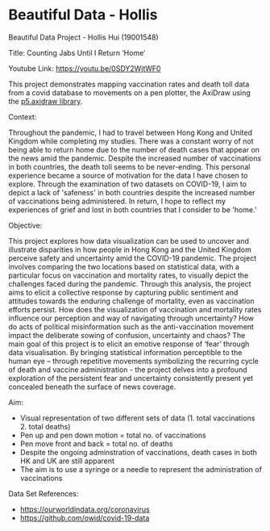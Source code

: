 # Beautiful Data - Hollis

Beautiful Data Project - Hollis Hui (19001548)

Title: Counting Jabs Until I Return ‘Home’

Youtube Link: https://youtu.be/0SDY2WjtWF0

This project demonstrates mapping vaccination rates and death toll data from a covid database to movements on a pen plotter, the AxiDraw using the [p5.axidraw library](https://github.com/jmpinit/p5.axidraw).

Context:

Throughout the pandemic, I had to travel between Hong Kong and United Kingdom while completing my studies. There was a constant worry of not being able to return home due to the number of death cases that appear on the news amid the pandemic. Despite the increased number of vaccinations in both countries, the death toll seems to be never-ending. This personal experience became a source of motivation for the data I have chosen to explore. Through the examination of two datasets on COVID-19, I aim to depict a lack of 'safeness' in both countries despite the increased number of vaccinations being administered. In return, I hope to reflect my experiences of grief and lost in both countries that I consider to be 'home.'


Objective: 

This project explores how data visualization can be used to uncover and illustrate disparities in how people in Hong Kong and the United Kingdom perceive safety and uncertainty amid the COVID-19 pandemic. The project involves comparing the two locations based on statistical data, with a particular focus on vaccination and mortality rates, to visually depict the challenges faced during the pandemic. Through this analysis, the project aims to elicit a collective response by capturing public sentiment and attitudes towards the enduring challenge of mortality, even as vaccination efforts persist. How does the visualization of vaccination and mortality rates influence our perception and way of navigating through uncertainty? How do acts of political misinformation such as the anti-vaccination movement impact the deliberate sowing of confusion, uncertainty and chaos? The main goal of this project is to elicit an emotive response of ‘fear’ through data visualisation. By bringing statistical information perceptible to the human eye – through repetitive movements symbolizing the recurring cycle of death and vaccine administration - the project delves into a profound exploration of the persistent fear and uncertainty consistently present yet concealed beneath the surface of news coverage.



Aim:
- Visual representation of two different sets of data (1. total vaccinations 2. total deaths)
- Pen up and pen down motion = total no. of vaccinations
- Pen move front and back = total no. of deaths
- Despite the ongoing adminstration of vaccinations, death cases in both HK and UK are still apparent
- The aim is to use a syringe or a needle to represent the administration of vaccinations

Data Set References:
- https://ourworldindata.org/coronavirus
- https://github.com/owid/covid-19-data